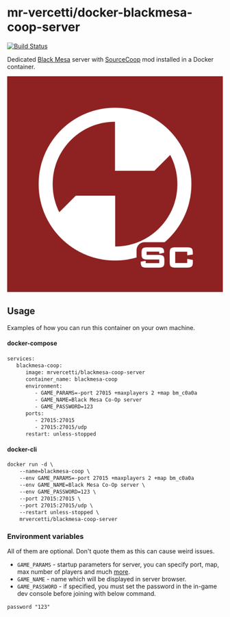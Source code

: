 # mr-vercetti/docker-blackmesa-coop-server
[![Build Status](https://drone.vercetti.cc/api/badges/mr-vercetti/docker-blackmesa-coop-server/status.svg)](https://drone.vercetti.cc/mr-vercetti/docker-blackmesa-coop-server)

Dedicated [Black Mesa](https://www.crowbarcollective.com/games/black-mesa) server with [SourceCoop](https://github.com/ampreeT/SourceCoop) mod installed in a Docker container.

![SourceCoop logo](https://raw.githubusercontent.com/mr-vercetti/docker-blackmesa-coop-server/master/.misc/sourcecoop-logo.jpg "SourceCoop logo")

## Usage
Examples of how you can run this container on your own machine. 

#### docker-compose
```
services:
   blackmesa-coop:
      image: mrvercetti/blackmesa-coop-server
      container_name: blackmesa-coop
      environment:
         - GAME_PARAMS=-port 27015 +maxplayers 2 +map bm_c0a0a 
         - GAME_NAME=Black Mesa Co-Op server
         - GAME_PASSWORD=123
      ports:
         - 27015:27015
         - 27015:27015/udp
      restart: unless-stopped
```

#### docker-cli
```
docker run -d \
    --name=blackmesa-coop \
    --env GAME_PARAMS=-port 27015 +maxplayers 2 +map bm_c0a0a
    --env GAME_NAME=Black Mesa Co-Op server \
    --env GAME_PASSWORD=123 \
    --port 27015:27015 \
    --port 27015:27015/udp \
    --restart unless-stopped \ 
    mrvercetti/blackmesa-coop-server
```
### Environment variables
All of them are optional. Don't quote them as this can cause weird issues.
* `GAME_PARAMS` - startup parameters for server, you can specify port, map, max number of players and much [more](https://github.com/ampreeT/SourceCoop/wiki/Features-&-Configuration).
* `GAME_NAME` - name which will be displayed in server browser.
* `GAME_PASSWORD` - if specified, you must set the password in the in-game dev console before joining with below command.
```
password "123"
```
